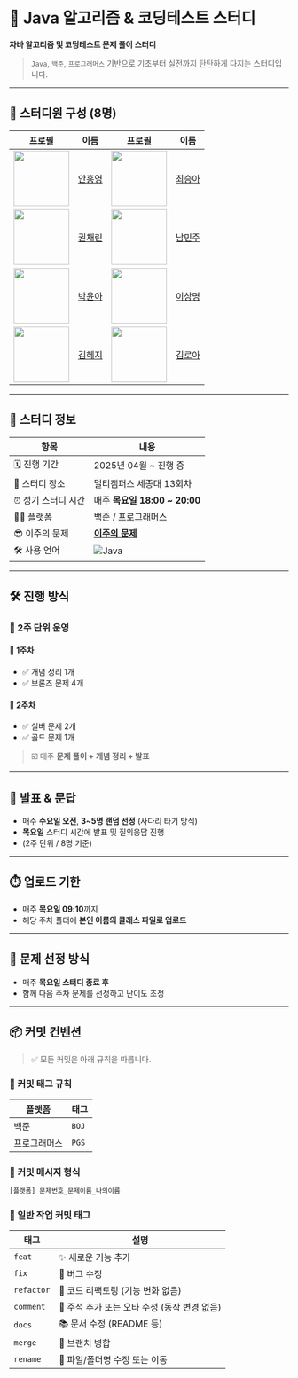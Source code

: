 # 🧠 Java 알고리즘 & 코딩테스트 스터디

**자바 알고리즘 및 코딩테스트 문제 풀이 스터디**
> `Java`, `백준`, `프로그래머스` 기반으로 기초부터 실전까지 탄탄하게 다지는 스터디입니다.

---

## 👥 스터디원 구성 (8명)

| 프로필                                                                         | 이름                                  | 프로필                                                                          | 이름                                   |
|-----------------------------------------------------------------------------|-------------------------------------|------------------------------------------------------------------------------|--------------------------------------|
| <img src="https://avatars.githubusercontent.com/inredzero?v=4" width="100"> | [안홍영](https://github.com/inredzero) | <img src="https://avatars.githubusercontent.com/a40418a?v=4" width="100">    | [최승아](https://github.com/a40418a)    |
| <img src="https://avatars.githubusercontent.com/chaelink?v=4" width="100">  | [권채린](https://github.com/chaelink)  | <img src="https://avatars.githubusercontent.com/namminju?v=4" width="100">   | [남민주](https://github.com/namminju)   |
| <img src="https://avatars.githubusercontent.com/0woy?v=4" width="100">      | [박윤아](https://github.com/0woy)      | <img src="https://avatars.githubusercontent.com/smLee-code?v=4" width="100"> | [이상명](https://github.com/smLee-code) |
| <img src="https://avatars.githubusercontent.com/khyej?v=4" width="100">     | [김혜지](https://github.com/khyej)     | <img src="https://avatars.githubusercontent.com/roa5108?v=4" width="100">    | [김로아](https://github.com/roa5108)    |

---

## 📅 스터디 정보

| 항목          | 내용                                                                                     |
|-------------|----------------------------------------------------------------------------------------|
| 🗓️ 진행 기간   | 2025년 04월 ~ 진행 중                                                                       |
| 📍 스터디 장소   | 멀티캠퍼스 세종대 13회차                                                                         |
| ⏰ 정기 스터디 시간 | 매주 **목요일 18:00 ~ 20:00**                                                               |
| 🧑‍💻 플랫폼   | [백준](https://www.acmicpc.net/) / [프로그래머스](https://programmers.co.kr/)                  |
| 😎 이주의 문제   | [<b>이주의 문제</b>](https://github.com/KB-JavaCodingTestStudy/KB-JavaCodingTestStudy/discussions/99)     |
| 🛠 사용 언어    | ![Java](https://img.shields.io/badge/Java-007396?style=flat&logo=java&logoColor=white) |

---

## 🛠️ 진행 방식

### 🔄 2주 단위 운영

#### 📌 1주차

- ✅ 개념 정리 1개
- ✅ 브론즈 문제 4개

#### 📌 2주차

- ✅ 실버 문제 2개
- ✅ 골드 문제 1개

> ☑️ 매주 **문제 풀이 + 개념 정리 + 발표**

---

## 🎤 발표 & 문답

- 매주 **수요일 오전**, **3~5명 랜덤 선정** (사다리 타기 방식)
- **목요일** 스터디 시간에 발표 및 질의응답 진행
- (2주 단위 / 8명 기준)

---

## ⏱️ 업로드 기한

- 매주 **목요일 09:10**까지
- 해당 주차 폴더에 **본인 이름의 클래스 파일로 업로드**

---

## 🧩 문제 선정 방식

- 매주 **목요일 스터디 종료 후**
- 함께 다음 주차 문제를 선정하고 난이도 조정

---

## 📦 커밋 컨벤션

> ✅ 모든 커밋은 아래 규칙을 따릅니다.

### 📌 커밋 태그 규칙

| 플랫폼    | 태그    |
|--------|-------|
| 백준     | `BOJ` |
| 프로그래머스 | `PGS` |

### 📌 커밋 메시지 형식

```bash
[플랫폼] 문제번호_문제이름_나의이름
```

### 📌 일반 작업 커밋 태그

| 태그         | 설명                           |
|------------|------------------------------|
| `feat`     | ✨ 새로운 기능 추가                  |
| `fix`      | 🐛 버그 수정                     |
| `refactor` | 🔨 코드 리팩토링 (기능 변화 없음)        |
| `comment`  | 💬 주석 추가 또는 오타 수정 (동작 변경 없음) |
| `docs`     | 📚 문서 수정 (README 등)          |
| `merge`    | 🔀 브랜치 병합                    |
| `rename`   | 🚚 파일/폴더명 수정 또는 이동           |
